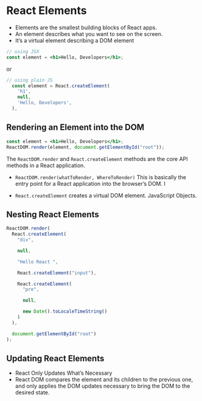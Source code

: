 # React Elements

- Elements are the smallest building blocks of React apps.
- An element describes what you want to see on the screen.
- It’s a virtual element describing a DOM element

```jsx
// using JSX
const element = <h1>Hello, Developers</h1>;
```

or

```js
// using plain JS
  const element = React.createElement(
    'h1',
    null,
    'Hello, Developers',
  ),
```

## Rendering an Element into the DOM

```jsx
const element = <h1>Hello, Developers</h1>;
ReactDOM.render(element, document.getElementById("root"));
```

The `ReactDOM.render` and `React.createElement` methods are the core API methods in a React application.

- `ReactDOM.render(whatToRender, WhereToRender)` This is basically the entry point for a React application into the browser’s DOM. I

- `React.createElement` creates a virtual DOM element. JavaScript Objects.

## Nesting React Elements

```js
ReactDOM.render(
  React.createElement(
    "div",

    null,

    "Hello React ",

    React.createElement("input"),

    React.createElement(
      "pre",

      null,

      new Date().toLocaleTimeString()
    )
  ),

  document.getElementById("root")
);
```

## Updating React Elements

- React Only Updates What’s Necessary
- React DOM compares the element and its children to the previous one, and only applies the DOM updates necessary to bring the DOM to the desired state.
